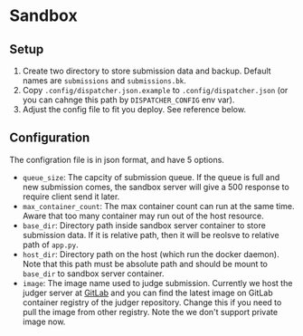 # Sandbox

## Setup

1. Create two directory to store submission data and backup. Default names are `submissions` and `submissions.bk`.
2. Copy `.config/dispatcher.json.example` to `.config/dispatcher.json` (or you can cahnge this path by `DISPATCHER_CONFIG` env var).
3. Adjust the config file to fit you deploy. See reference below.

## Configuration

The configration file is in json format, and have 5 options.

- `queue_size`: The capcity of submission queue. If the queue is full and new submission comes, the sandbox server will give a 500 response to require client send it later.
- `max_container_count`: The max container count can run at the same time. Aware that too many container may run out of the host resource.
- `base_dir`: Directory path inside sandbox server container to store submission data. If it is relative path, then it will be reolsve to relative path of `app.py`.
- `host_dir`: Directory path on the host (which run the docker daemon). Note that this path must be absolute path and should be mount to `base_dir` to sandbox server container.
- `image`: The image name used to judge submission. Currently we host the judger server at [GitLab](https://gitlab.com/pyshare/judger) and you can find the latest image on GitLab container registry of the judger repository. Change this if you need to pull the image from other registry. Note the we don't support private image now.
